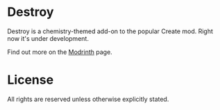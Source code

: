 # Destroy

Destroy is a chemistry-themed add-on to the popular Create mod. Right now it's under development.

Find out more on the [Modrinth](https://modrinth.com/mod/destroy/) page.

# License

All rights are reserved unless otherwise explicitly stated.


